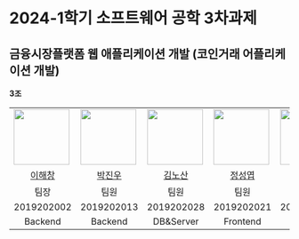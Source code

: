 # 2024-1학기 소프트웨어 공학 3차과제
## 금융시장플랫폼 웹 애플리케이션 개발 (코인거래 어플리케이션 개발)
**3조**  

<table>
  <tr>
    <td><img src="https://github.com/HaechangLee.png" width="100px" /></td>
    <td><img src="https://github.com/JiNewPark.png" width="100px" /></td>
    <td><img src="https://github.com/ns0416.png" width="100px" /></td>
    <td><img src="https://github.com/JungSungYeob.png" width="100px" /></td>
    <td><img src="https://github.com/JaeSeungJae.png" width="100px" /></td>
  </tr>
  <tr>
    <td align="center"><a href="https://github.com/JungSungYeob">이해창</a>
    </td>
    <td align="center"><a href="https://github.com/kyeongjeong">박진우</a>
    </td>
    <td align="center"><a href="https://github.com/Kim-Min-Gyeong">김노산</a>
    </td>
    <td align="center"><a href="https://github.com/JungSungYeob">정성엽</a>
    </td>
    <td align="center"><a href="https://github.com/JaeSeungJae">유승재</a>
    </td>

  </tr>
  <tr>
    <td align="center">팀장
    </td>
    <td align="center">팀원
    </td>
    <td align="center">팀원
    </td>
    <td align="center">팀원
    </td>
    <td align="center">팀원
    </td>
  </tr>
    <tr>
    <td align="center">2019202002
    </td>
    <td align="center">2019202013
    </td>
    <td align="center">2019202028
    </td>
    <td align="center">2019202021
    </td>
    <td align="center">2018202018
    </td>
  </tr>
  <tr>
    <td align="center">Backend
    </td>
    <td align="center">Backend
    </td>
    <td align="center">DB&Server
    </td>
    <td align="center">Frontend
    </td>
    <td align="center">Frontend
    </td>
  </tr>
</table>

